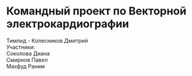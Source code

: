 # Командный проект по Векторной электрокардиографии
Тимлид - Колесников Дмитрий <br/>
Участники:<br/>
Соколова Диана<br/>
Смирнов Павел<br/>
Махфуд Раним

